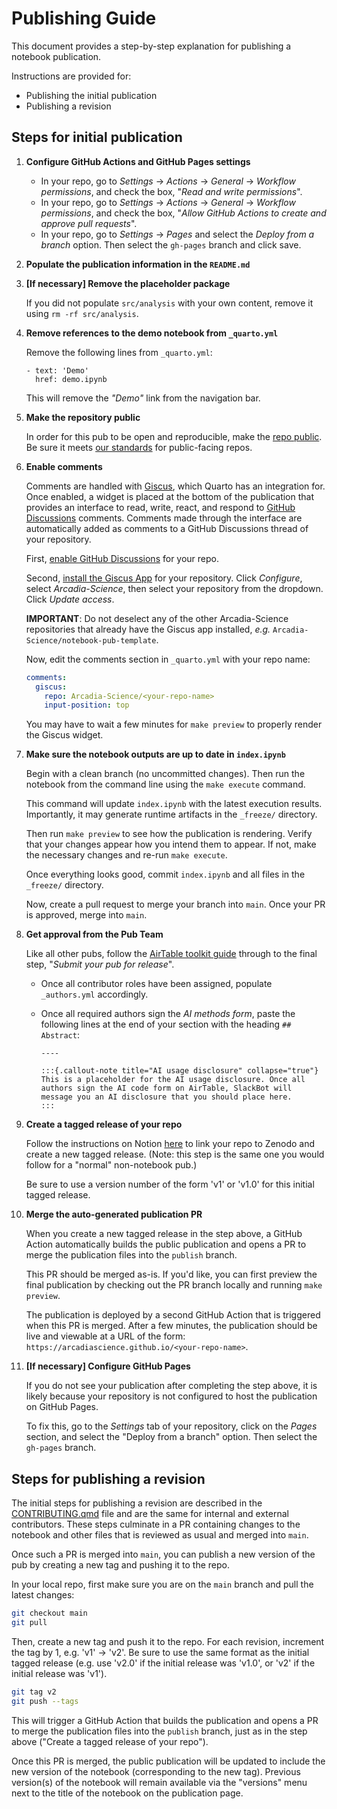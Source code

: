 # Publishing Guide

This document provides a step-by-step explanation for publishing a notebook publication.

Instructions are provided for:

* Publishing the initial publication
* Publishing a revision

## Steps for initial publication

1. **Configure GitHub Actions and GitHub Pages settings**

    * In your repo, go to *Settings* -> *Actions* -> *General* -> *Workflow permissions*, and check the box, "*Read and write permissions*".
    * In your repo, go to *Settings* -> *Actions* -> *General* -> *Workflow permissions*, and check the box, "*Allow GitHub Actions to create and approve pull requests*".
    * In your repo, go to *Settings* -> *Pages* and select the *Deploy from a branch* option. Then select the `gh-pages` branch and click save.

1. **Populate the publication information in the `README.md`**

1. **[If necessary] Remove the placeholder package**

    If you did not populate `src/analysis` with your own content, remove it using `rm -rf src/analysis`.

1. **Remove references to the demo notebook from `_quarto.yml`**

    Remove the following lines from `_quarto.yml`:

    ```
    - text: 'Demo'
      href: demo.ipynb
    ```

    This will remove the *"Demo"* link from the navigation bar.

1. **Make the repository public**

    In order for this pub to be open and reproducible, make the [repo public](https://docs.github.com/en/repositories/managing-your-repositorys-settings-and-features/managing-repository-settings/setting-repository-visibility). Be sure it meets [our standards](https://github.com/Arcadia-Science/arcadia-software-handbook/blob/main/guides-and-standards/standards--public-repos.md) for public-facing repos.

1. **Enable comments**

    Comments are handled with [Giscus](https://giscus.app/), which Quarto has an integration for. Once enabled, a widget is placed at the bottom of the publication that provides an interface to read, write, react, and respond to [GitHub Discussions](https://docs.github.com/en/discussions) comments. Comments made through the interface are automatically added as comments to a GitHub Discussions thread of your repository.

    First, [enable GitHub Discussions](https://docs.github.com/en/repositories/managing-your-repositorys-settings-and-features/enabling-features-for-your-repository/enabling-or-disabling-github-discussions-for-a-repository) for your repo.

    Second, [install the Giscus App](https://github.com/apps/giscus) for your repository. Click *Configure*, select *Arcadia-Science*, then select your repository from the dropdown. Click *Update access*.

    **IMPORTANT**: Do not deselect any of the other Arcadia-Science repositories that already have the Giscus app installed, *e.g.* `Arcadia-Science/notebook-pub-template`.

    Now, edit the comments section in `_quarto.yml` with your repo name:

    ```yaml
    comments:
      giscus:
        repo: Arcadia-Science/<your-repo-name>
        input-position: top
    ```

    You may have to wait a few minutes for `make preview` to properly render the Giscus widget.

1. **Make sure the notebook outputs are up to date in `index.ipynb`**

    Begin with a clean branch (no uncommitted changes). Then run the notebook from the command line using the `make execute` command.

    This command will update `index.ipynb` with the latest execution results. Importantly, it may generate runtime artifacts in the `_freeze/` directory.

    Then run `make preview` to see how the publication is rendering. Verify that your changes appear how you intend them to appear. If not, make the necessary changes and re-run `make execute`.

    Once everything looks good, commit `index.ipynb` and all files in the `_freeze/` directory.

    Now, create a pull request to merge your branch into `main`. Once your PR is approved, merge into `main`.

1. **Get approval from the Pub Team**

    Like all other pubs, follow the [AirTable toolkit guide](https://airtable.com/appN7KQ55bT6HHfog/pagm69ti1kZK1GhBx) through to the final step, "*Submit your pub for release*".

    * Once all contributor roles have been assigned, populate `_authors.yml` accordingly.
    * Once all required authors sign the *AI methods form*, paste the following lines at the end of your section with the heading `## Abstract`:

        ```
        ----

        :::{.callout-note title="AI usage disclosure" collapse="true"}
        This is a placeholder for the AI usage disclosure. Once all authors sign the AI code form on AirTable, SlackBot will message you an AI disclosure that you should place here.
        :::
        ```

1. **Create a tagged release of your repo**

    Follow the instructions on Notion [here](https://www.notion.so/arcadiascience/How-to-archive-a-GitHub-repository-on-Zenodo-at-time-of-publication-1cd6202af5bb4b5ba8464caaba8e9bed) to link your repo to Zenodo and create a new tagged release. (Note: this step is the same one you would follow for a "normal" non-notebook pub.)

    Be sure to use a version number of the form 'v1' or 'v1.0' for this initial tagged release.

1. **Merge the auto-generated publication PR**

    When you create a new tagged release in the step above, a GitHub Action automatically builds the public publication and opens a PR to merge the publication files into the `publish` branch.

    This PR should be merged as-is. If you'd like, you can first preview the final publication by checking out the PR branch locally and running `make preview`.

    The publication is deployed by a second GitHub Action that is triggered when this PR is merged. After a few minutes, the publication should be live and viewable at a URL of the form: `https://arcadiascience.github.io/<your-repo-name>`.

1. **[If necessary] Configure GitHub Pages**

    If you do not see your publication after completing the step above, it is likely because your repository is not configured to host the publication on GitHub Pages.

    To fix this, go to the *Settings* tab of your repository, click on the *Pages* section, and select the "Deploy from a branch" option. Then select the `gh-pages` branch.

## Steps for publishing a revision

The initial steps for publishing a revision are described in the [CONTRIBUTING.qmd](../pages/CONTRIBUTING.qmd) file and are the same for internal and external contributors. These steps culminate in a PR containing changes to the notebook and other files that is reviewed as usual and merged into `main`.

Once such a PR is merged into `main`, you can publish a new version of the pub by creating a new tag and pushing it to the repo.

In your local repo, first make sure you are on the `main` branch and pull the latest changes:

```bash
git checkout main
git pull
```

Then, create a new tag and push it to the repo. For each revision, increment the tag by 1, e.g. 'v1' -> 'v2'. Be sure to use the same format as the initial tagged release (e.g. use 'v2.0' if the initial release was 'v1.0', or 'v2' if the initial release was 'v1').

```bash
git tag v2
git push --tags
```

This will trigger a GitHub Action that builds the publication and opens a PR to merge the publication files into the `publish` branch, just as in the step above ("Create a tagged release of your repo").

Once this PR is merged, the public publication will be updated to include the new version of the notebook (corresponding to the new tag). Previous version(s) of the notebook will remain available via the "versions" menu next to the title of the notebook on the publication page.
